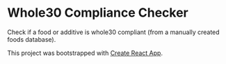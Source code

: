 # Whole30 Compliance Checker
Check if a food or additive is whole30 compliant (from a manually created foods database).

This project was bootstrapped with [Create React App](https://github.com/facebookincubator/create-react-app).

